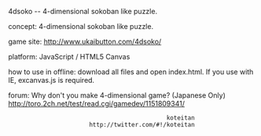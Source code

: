   4dsoko -- 4-dimensional sokoban like puzzle.

  concept:
    4-dimensional sokoban like puzzle.

  game site:
    http://www.ukaibutton.com/4dsoko/

  platform:
    JavaScript / HTML5 Canvas

  how to use in offline:
    download all files and open index.html.
    If you use with IE, excanvas.js is required.

  forum:
    Why don't you make 4-dimensional game? (Japanese Only)
    http://toro.2ch.net/test/read.cgi/gamedev/1151809341/


                                                 koteitan
                           http://twitter.com/#!/koteitan


